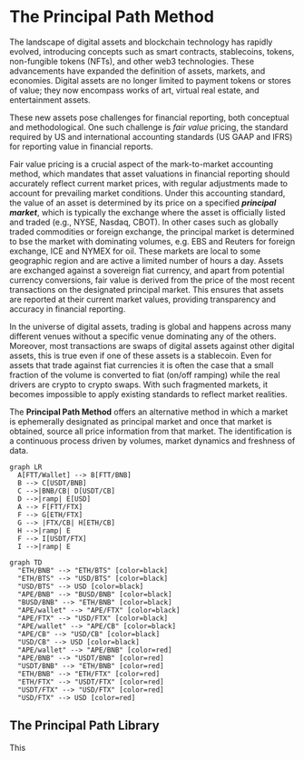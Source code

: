 # The Principal Path Method

The landscape of digital assets and blockchain technology has rapidly evolved, introducing concepts such as smart contracts, stablecoins, tokens, non-fungible tokens (NFTs), and other web3 technologies. These advancements have expanded the definition of assets, markets, and economies. Digital assets are no longer limited to payment tokens or stores of value; they now encompass works of art, virtual real estate, and entertainment assets.

These new assets pose challenges for financial reporting, both conceptual and methodological. One such challenge is _fair value_ pricing, the standard required by US and international accounting standards (US GAAP and IFRS) for reporting value in financial reports.

Fair value pricing is a crucial aspect of the mark-to-market accounting method, which mandates that asset valuations in financial reporting should accurately reflect current market prices, with regular adjustments made to account for prevailing market conditions. Under this accounting standard, the value of an asset is determined by its price on a specified **_principal market_**, which is typically the exchange where the asset is officially listed and traded (e.g., NYSE, Nasdaq, CBOT). In other cases such as globally traded commodities or foreign exchange, the principal market is determined to bse the market with dominating volumes, e.g. EBS and Reuters for foreign exchange, ICE and NYMEX for oil. These markets are local to some geographic region and are active a limited number of hours a day. Assets are exchanged against a sovereign fiat currency, and apart from potential currency conversions, fair value is derived from the price of the most recent transactions on the designated principal market. This ensures that assets are reported at their current market values, providing transparency and accuracy in financial reporting.

In the universe of digital assets, trading is global and happens across many different venues without a specific venue dominating any of the others. Moreover, most transactions are swaps of digital assets against other digital assets, this is true even if one of these assets is a stablecoin. Even for assets that trade against fiat currencies it is often the case that a small fraction of the volume is converted to fiat (on/off ramping) while the real drivers are crypto to crypto swaps. With such fragmented markets, it becomes impossible to apply existing standards to reflect market realities.

The __Principal Path Method__ offers an alternative method in which a market is ephemerally designated as principal market and once that market is obtained, source all price information from that market. The identification is a continuous process driven by volumes, market dynamics and freshness of data.

```mermaid
graph LR
  A[FTT/Wallet] --> B[FTT/BNB]
  B --> C[USDT/BNB]
  C -->|BNB/CB| D[USDT/CB]
  D -->|ramp| E[USD]
  A --> F[FTT/FTX]
  F --> G[ETH/FTX]
  G --> |FTX/CB| H[ETH/CB]
  H -->|ramp| E
  F --> I[USDT/FTX]
  I -->|ramp| E
```

```mermaid
graph TD
  "ETH/BNB" --> "ETH/BTS" [color=black]
  "ETH/BTS" --> "USD/BTS" [color=black]
  "USD/BTS" --> USD [color=black]
  "APE/BNB" --> "BUSD/BNB" [color=black]
  "BUSD/BNB" --> "ETH/BNB" [color=black]
  "APE/wallet" --> "APE/FTX" [color=black]
  "APE/FTX" --> "USD/FTX" [color=black]
  "APE/wallet" --> "APE/CB" [color=black]
  "APE/CB" --> "USD/CB" [color=black]
  "USD/CB" --> USD [color=black]
  "APE/wallet" --> "APE/BNB" [color=red]
  "APE/BNB" --> "USDT/BNB" [color=red]
  "USDT/BNB" --> "ETH/BNB" [color=red]
  "ETH/BNB" --> "ETH/FTX" [color=red]
  "ETH/FTX" --> "USDT/FTX" [color=red]
  "USDT/FTX" --> "USD/FTX" [color=red]
  "USD/FTX" --> USD [color=red]
```


## The Principal Path Library
This
